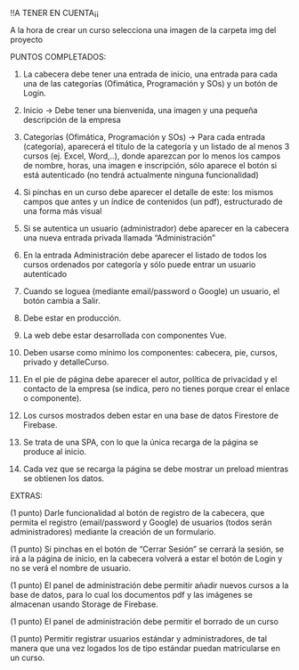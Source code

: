 !!A TENER EN CUENTA¡¡

A la hora de crear un curso selecciona una imagen de la carpeta img del proyecto

PUNTOS COMPLETADOS:

1. La cabecera debe tener una entrada de inicio, una entrada para cada una de las 
categorías (Ofimática, Programación y SOs) y un botón de Login.

2. Inicio → Debe tener una bienvenida, una imagen y una pequeña descripción de la 
empresa

3. Categorías (Ofimática, Programación y SOs) → Para cada entrada (categoría), aparecerá 
el título de la categoría y un listado de al menos 3 cursos (ej. Excel, Word,..), donde 
aparezcan por lo menos los campos de nombre, horas, una imagen e inscripción, sólo
aparece el botón si está autenticado (no tendrá actualmente ninguna funcionalidad)

4. Si pinchas en un curso debe aparecer el detalle de este: los mismos campos que antes y 
un índice de contenidos (un pdf), estructurado de una forma más visual

5. Si se autentica un usuario (administrador) debe aparecer en la cabecera una nueva 
entrada privada llamada “Administración”

6. En la entrada Administración debe aparecer el listado de todos los cursos ordenados por 
categoría y sólo puede entrar un usuario autenticado

7. Cuando se loguea (mediante email/password o Google) un usuario, el botón cambia a 
Salir.

8. Debe estar en producción.

9. La web debe estar desarrollada con componentes Vue.

10. Deben usarse como mínimo los componentes: cabecera, pie, cursos, privado y 
detalleCurso.
11. En el pie de página debe aparecer el autor, política de privacidad y el contacto de la 
empresa (se indica, pero no tienes porque crear el enlace o componente). 

12. Los cursos mostrados deben estar en una base de datos Firestore de Firebase.

13. Se trata de una SPA, con lo que la única recarga de la página se produce al inicio.

14. Cada vez que se recarga la página se debe mostrar un preload mientras se obtienen los 
datos.

EXTRAS:

(1 punto) Darle funcionalidad al botón de registro de la cabecera, que permita el registro 
(email/password y Google) de usuarios (todos serán administradores) mediante la 
creación de un formulario. 

(1 punto) Si pinchas en el botón de “Cerrar Sesión” se cerrará la sesión, se irá a la página 
de inicio, en la cabecera volverá a estar el botón de Login y no se verá el nombre de 
usuario.

(1 punto) El panel de administración debe permitir añadir nuevos cursos a la base de 
datos, para lo cual los documentos pdf y las imágenes se almacenan usando Storage de 
Firebase.

(1 punto) El panel de administración debe permitir el borrado de un curso

(1 punto) Permitir registrar usuarios estándar y administradores, de tal manera que una 
vez logados los de tipo estándar puedan matricularse en un curso.
